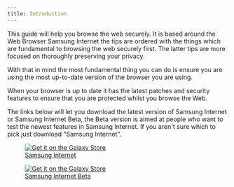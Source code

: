 ```yaml
---
title: Introduction
---
```


This guide will help you browse the web securely. It is based around
the Web Browser Samsung Internet the tips are ordered with the things which
are fundamental to browsing the web securely first. The latter tips are more
focused on thoroughly preserving your privacy.

With that in mind the most fundamental thing you can do is ensure you are using
the most up-to-date version of the browser you are using.

When your browser is up to date it has the latest patches and security features to ensure that you are protected whilst you browse the Web.

The links below will let you download the latest version of Samsung Internet or Samsung Internet Beta, the Beta version is aimed at people who want to test the newest features in Samsung Internet. If you aren't sure which to pick just download "Samsung Internet".

<a href="https://galaxy.store/internet">
<figure>
<img alt="Get it on the Galaxy Store" src="{{ "/assets/en/GalaxyStore.png" | relative_url }}">
<figcaption>Samsung Internet</figcaption>
</figure>
</a>

<a href="https://galaxy.store/internetbeta">
<figure>
<img alt="Get it on the Galaxy Store" src="{{ "/assets/en/GalaxyStore.png" | relative_url }}">
<figcaption>Samsung Internet Beta</figcaption>
</figure>
</a>
